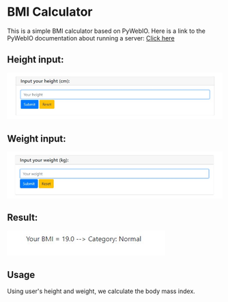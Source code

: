 <h1>BMI Calculator</h1>
<p>This is a simple BMI calculator based on PyWebIO. 
Here is a link to the PyWebIO documentation about running a server: <a href="https://pywebio.readthedocs.io/en/latest/guide.html#run-application">Click here</a></p>
<h2>Height input:</h2>
<img src="https://raw.githubusercontent.com/CodingPawn/python/main/bmi-calculator/height.jpg">
<h2>Weight input:</h2>
<img src="https://raw.githubusercontent.com/CodingPawn/python/main/bmi-calculator/weight.jpg">
<h2>Result:</h2>
<img src="https://raw.githubusercontent.com/CodingPawn/python/main/bmi-calculator/result.jpg">
<h2>Usage</h2>
<p>Using user's height and weight, we calculate the body mass index.</p>